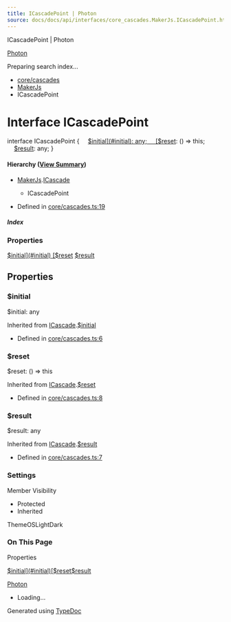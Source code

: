 ```yaml
---
title: ICascadePoint | Photon
source: docs/docs/api/interfaces/core_cascades.MakerJs.ICascadePoint.html
---
```


ICascadePoint | Photon

[Photon](../index.md)




Preparing search index...

* [core/cascades](../modules/core_cascades.md)
* [MakerJs](../modules/core_cascades.MakerJs.md)
* ICascadePoint

# Interface ICascadePoint

interface ICascadePoint {
    [$initial](#initial): any;
    [$reset](#reset): () => this;
    [$result](#result): any;
}

#### Hierarchy ([View Summary](../hierarchy.md#core/cascades.MakerJs.ICascadePoint))

* [MakerJs](../modules/core_cascades.MakerJs.md).[ICascade](core_cascades.MakerJs.ICascade.md)
  + ICascadePoint

* Defined in [core/cascades.ts:19](https://github.com/mwhite454/photon/blob/main/packages/photon/src/core/cascades.ts#L19)

##### Index

### Properties

[$initial](#initial)
[$reset](#reset)
[$result](#result)

## Properties

### $initial

$initial: any

Inherited from [ICascade](core_cascades.MakerJs.ICascade.md).[$initial](core_cascades.MakerJs.ICascade.md#initial)

* Defined in [core/cascades.ts:6](https://github.com/mwhite454/photon/blob/main/packages/photon/src/core/cascades.ts#L6)

### $reset

$reset: () => this

Inherited from [ICascade](core_cascades.MakerJs.ICascade.md).[$reset](core_cascades.MakerJs.ICascade.md#reset)

* Defined in [core/cascades.ts:8](https://github.com/mwhite454/photon/blob/main/packages/photon/src/core/cascades.ts#L8)

### $result

$result: any

Inherited from [ICascade](core_cascades.MakerJs.ICascade.md).[$result](core_cascades.MakerJs.ICascade.md#result)

* Defined in [core/cascades.ts:7](https://github.com/mwhite454/photon/blob/main/packages/photon/src/core/cascades.ts#L7)

### Settings

Member Visibility

* Protected
* Inherited

ThemeOSLightDark

### On This Page

Properties

[$initial](#initial)[$reset](#reset)[$result](#result)

[Photon](../index.md)

* Loading...

Generated using [TypeDoc](https://typedoc.org/)
